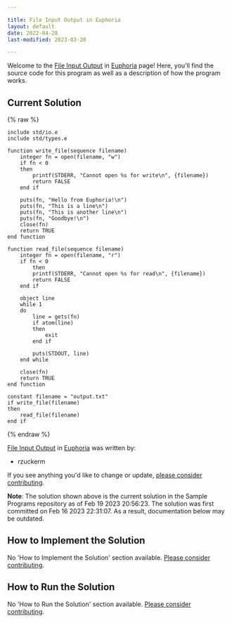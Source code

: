 ```yaml
---

title: File Input Output in Euphoria
layout: default
date: 2022-04-28
last-modified: 2023-03-20

---
```


Welcome to the [File Input Output](https://sampleprograms.io/projects/file-input-output) in [Euphoria](https://sampleprograms.io/languages/euphoria) page! Here, you'll find the source code for this program as well as a description of how the program works.

## Current Solution

{% raw %}

```euphoria
include std/io.e
include std/types.e

function write_file(sequence filename)
    integer fn = open(filename, "w")
    if fn < 0
    then
        printf(STDERR, "Cannot open %s for write\n", {filename})
        return FALSE
    end if

    puts(fn, "Hello from Euphoria!\n")
    puts(fn, "This is a line\n")
    puts(fn, "This is another line\n")
    puts(fn, "Goodbye!\n")
    close(fn)
    return TRUE
end function

function read_file(sequence filename)
    integer fn = open(filename, "r")
    if fn < 0
        then
        printf(STDERR, "Cannot open %s for read\n", {filename})
        return FALSE
    end if

    object line
    while 1
    do
        line = gets(fn)
        if atom(line)
        then
            exit
        end if

        puts(STDOUT, line)
    end while

    close(fn)
    return TRUE
end function

constant filename = "output.txt"
if write_file(filename)
then
    read_file(filename)
end if
```

{% endraw %}

[File Input Output](https://sampleprograms.io/projects/file-input-output) in [Euphoria](https://sampleprograms.io/languages/euphoria) was written by:

- rzuckerm

If you see anything you'd like to change or update, [please consider contributing](https://github.com/TheRenegadeCoder/sample-programs).

**Note**: The solution shown above is the current solution in the Sample Programs repository as of Feb 19 2023 20:56:23. The solution was first committed on Feb 16 2023 22:31:07. As a result, documentation below may be outdated.

## How to Implement the Solution

No 'How to Implement the Solution' section available. [Please consider contributing](https://github.com/TheRenegadeCoder/sample-programs-website).

## How to Run the Solution

No 'How to Run the Solution' section available. [Please consider contributing](https://github.com/TheRenegadeCoder/sample-programs-website).